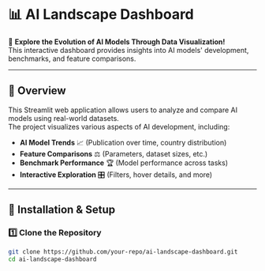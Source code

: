 # 📊 AI Landscape Dashboard

🚀 **Explore the Evolution of AI Models Through Data Visualization!**  
This interactive dashboard provides insights into AI models' development, benchmarks, and feature comparisons.

---

## 📌 Overview
This Streamlit web application allows users to analyze and compare AI models using real-world datasets.  
The project visualizes various aspects of AI development, including:
- **AI Model Trends** 📈 (Publication over time, country distribution)
- **Feature Comparisons** ⚖️ (Parameters, dataset sizes, etc.)
- **Benchmark Performance** 🏆 (Model performance across tasks)
- **Interactive Exploration** 🎛️ (Filters, hover details, and more)

---

## 🔧 Installation & Setup

### 1️⃣ Clone the Repository
```bash
git clone https://github.com/your-repo/ai-landscape-dashboard.git
cd ai-landscape-dashboard
